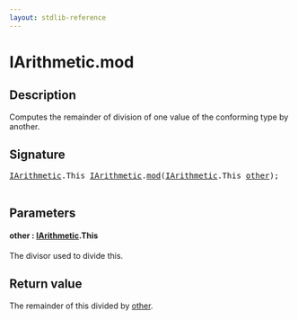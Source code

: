 ```yaml
---
layout: stdlib-reference
---
```


# IArithmetic\.mod

## Description

Computes the remainder of division of one value of the conforming type by another.



## Signature 

<pre>
<a href="../index.md" class="code_type">IArithmetic</a>.<span class="code_keyword">This</span> <a href="../index.md" class="code_type">IArithmetic</a>.<a href=".">mod</a>(<a href="../index.md" class="code_type">IArithmetic</a>.<span class="code_keyword">This</span> <a href=".#decl-other" class="code_param">other</a>);

</pre>

## Parameters

####  <a id="decl-other"></a>other  : [IArithmetic](../index.md)\.This
The divisor used to divide <span class='code'>this</span>.


## Return value
The remainder of <span class='code'>this</span> divided by <span class='code'><a href=".#decl-other" class="code_param">other</a></span>.


